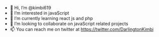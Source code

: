 - 👋 Hi, I’m @kimbi619
- 👀 I’m interested in javaScript
- 🌱 I’m currently learning react js and php
- 💞️ I’m looking to collaborate on javaScript related projects
- 📫 You can reach me on twitter at https://twitter.com/DarlingtonKimbi

<!---
kimbi619/kimbi619 is a ✨ special ✨ repository because its `README.md` (this file) appears on your GitHub profile.
You can click the Preview link to take a look at your changes.
--->
